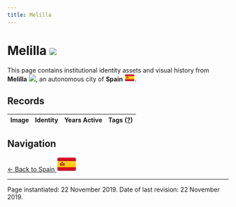 ```yaml
---
title: Melilla
---
```


# Melilla <img src="/images/FlagKit/EU/ES/ML/ML@3x.png" class="flagkit-head">

This page contains institutional identity assets and visual history from **Melilla** <img src="/images/FlagKit/EU/ES/ML/ML.png" class="flagkit">, an autonomous city of **Spain** <img src="/images/FlagKit/EU/ES/ES.png" class="flagkit">.

## Records

| Image | Identity | Years Active | Tags ([?](/guide/flags.html#Flags-Aiding-in-Classification)) |
| :---: | :------- | :-----------:| :---: |

## Navigation

[← Back to Spain <img src="/images/FlagKit/EU/ES/ES@2x.png" class="flagkit">](../ES.html)

---

Page instantiated: 22 November 2019.
Date of last revision: 22 November 2019.